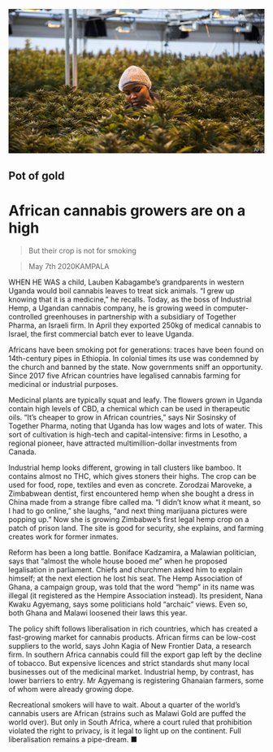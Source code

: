 ![](./images/20200509_MAP001_0.jpg)

## Pot of gold

# African cannabis growers are on a high

> But their crop is not for smoking

> May 7th 2020KAMPALA

WHEN HE WAS a child, Lauben Kabagambe’s grandparents in western Uganda would boil cannabis leaves to treat sick animals. “I grew up knowing that it is a medicine,” he recalls. Today, as the boss of Industrial Hemp, a Ugandan cannabis company, he is growing weed in computer-controlled greenhouses in partnership with a subsidiary of Together Pharma, an Israeli firm. In April they exported 250kg of medical cannabis to Israel, the first commercial batch ever to leave Uganda.

Africans have been smoking pot for generations: traces have been found on 14th-century pipes in Ethiopia. In colonial times its use was condemned by the church and banned by the state. Now governments sniff an opportunity. Since 2017 five African countries have legalised cannabis farming for medicinal or industrial purposes.

Medicinal plants are typically squat and leafy. The flowers grown in Uganda contain high levels of CBD, a chemical which can be used in therapeutic oils. “It’s cheaper to grow in African countries,” says Nir Sosinsky of Together Pharma, noting that Uganda has low wages and lots of water. This sort of cultivation is high-tech and capital-intensive: firms in Lesotho, a regional pioneer, have attracted multimillion-dollar investments from Canada.

Industrial hemp looks different, growing in tall clusters like bamboo. It contains almost no THC, which gives stoners their highs. The crop can be used for food, rope, textiles and even as concrete. Zorodzai Maroveke, a Zimbabwean dentist, first encountered hemp when she bought a dress in China made from a strange fibre called ma. “I didn’t know what it meant, so I had to go online,” she laughs, “and next thing marijuana pictures were popping up.” Now she is growing Zimbabwe’s first legal hemp crop on a patch of prison land. The site is good for security, she explains, and farming creates work for former inmates.

Reform has been a long battle. Boniface Kadzamira, a Malawian politician, says that “almost the whole house booed me” when he proposed legalisation in parliament. Chiefs and churchmen asked him to explain himself; at the next election he lost his seat. The Hemp Association of Ghana, a campaign group, was told that the word “hemp” in its name was illegal (it registered as the Hempire Association instead). Its president, Nana Kwaku Agyemang, says some politicians hold “archaic” views. Even so, both Ghana and Malawi loosened their laws this year.

The policy shift follows liberalisation in rich countries, which has created a fast-growing market for cannabis products. African firms can be low-cost suppliers to the world, says John Kagia of New Frontier Data, a research firm. In southern Africa cannabis could fill the export gap left by the decline of tobacco. But expensive licences and strict standards shut many local businesses out of the medicinal market. Industrial hemp, by contrast, has lower barriers to entry. Mr Agyemang is registering Ghanaian farmers, some of whom were already growing dope.

Recreational smokers will have to wait. About a quarter of the world’s cannabis users are African (strains such as Malawi Gold are puffed the world over). But only in South Africa, where a court ruled that prohibition violated the right to privacy, is it legal to light up on the continent. Full liberalisation remains a pipe-dream. ■